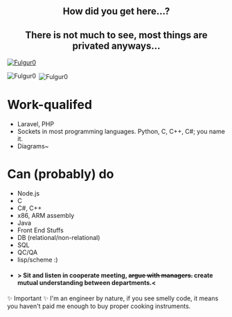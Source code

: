 
<h2 align="center">How did you get here...?</h3>

<h2 align="center">There is not much to see, most things are privated anyways...</h2>

<p align="left"> <a href="https://github.com/ryo-ma/github-profile-trophy"><img src="https://github-profile-trophy.vercel.app/?username=Fulgur0" alt="Fulgur0" /></a> </p>

<p><img align="left" src="https://github-readme-stats.vercel.app/api/top-langs?username=Fulgur0&show_icons=true&locale=en&layout=compact" alt="Fulgur0" /></p>

<p>&nbsp;<img align="center" src="https://github-readme-stats.vercel.app/api?username=Fulgur0&show_icons=true&locale=en" alt="Fulgur0" /></p>



# Work-qualifed
- Laravel, PHP
- Sockets in most programming languages. Python, C, C++, C#; you name it.
- Diagrams~

# Can (probably) do
- Node.js
- C
- C#, C++
- x86, ARM assembly
- Java
- Front End Stuffs
- DB (relational/non-relational)
- SQL
- QC/QA
- lisp/scheme :)
- #### > Sit and listen in cooperate meeting, ~~argue with managers.~~ create mutual understanding between departments.<

✨ Important ✨
I'm an engineer by nature, if you see smelly code, it means you haven't paid me enough to buy proper cooking instruments.
  
<!--
**Fulgur0/Fulgur0** is a ✨ _special_ ✨ repository because its `README.md` (this file) appears on your GitHub profile.

Here are some ideas to get you started:

- 🔭 I’m currently working on ...
- 🌱 I’m currently learning ...
- 👯 I’m looking to collaborate on ...
- 🤔 I’m looking for help with ...
- 💬 Ask me about ...
- 📫 How to reach me: ...
- 😄 Pronouns: ...
- ⚡ Fun fact: ...
-->
